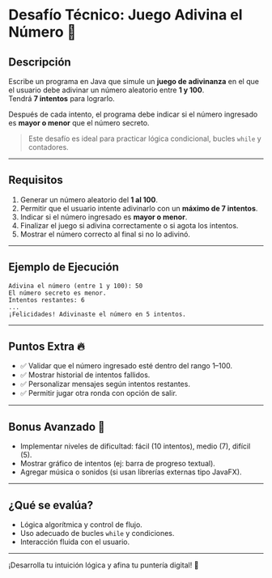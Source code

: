 # Desafío Técnico: Juego Adivina el Número 🎯

## Descripción

Escribe un programa en Java que simule un **juego de adivinanza** en el que el usuario debe adivinar un número aleatorio entre **1 y 100**.  
Tendrá **7 intentos** para lograrlo.

Después de cada intento, el programa debe indicar si el número ingresado es **mayor o menor** que el número secreto.

> Este desafío es ideal para practicar lógica condicional, bucles `while` y contadores.

---

## Requisitos

1. Generar un número aleatorio del **1 al 100**.
2. Permitir que el usuario intente adivinarlo con un **máximo de 7 intentos**.
3. Indicar si el número ingresado es **mayor o menor**.
4. Finalizar el juego si adivina correctamente o si agota los intentos.
5. Mostrar el número correcto al final si no lo adivinó.

---

## Ejemplo de Ejecución

```
Adivina el número (entre 1 y 100): 50  
El número secreto es menor.  
Intentos restantes: 6  
...
¡Felicidades! Adivinaste el número en 5 intentos.
```

---

## Puntos Extra 🔥

- ✅ Validar que el número ingresado esté dentro del rango 1–100.
- ✅ Mostrar historial de intentos fallidos.
- ✅ Personalizar mensajes según intentos restantes.
- ✅ Permitir jugar otra ronda con opción de salir.

---

## Bonus Avanzado 🚀

- Implementar niveles de dificultad: fácil (10 intentos), medio (7), difícil (5).
- Mostrar gráfico de intentos (ej: barra de progreso textual).
- Agregar música o sonidos (si usan librerías externas tipo JavaFX).

---

## ¿Qué se evalúa?

- Lógica algorítmica y control de flujo.
- Uso adecuado de bucles `while` y condiciones.
- Interacción fluida con el usuario.

---

¡Desarrolla tu intuición lógica y afina tu puntería digital! 🎯